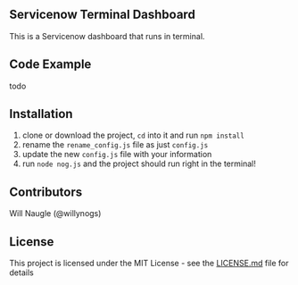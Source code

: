 ## Servicenow Terminal Dashboard

This is a Servicenow dashboard that runs in terminal.

## Code Example

todo

## Installation

1. clone or download the project, `cd` into it and run `npm install`
2. rename the `rename_config.js` file as just `config.js`
2. update the new `config.js` file with your information
3. run `node nog.js` and the project should run right in the terminal!

## Contributors

Will Naugle (@willynogs)

## License

This project is licensed under the MIT License - see the [LICENSE.md](LICENSE.md) file for details
